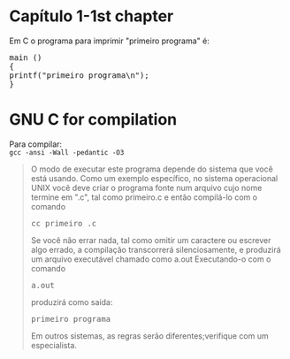 # Capítulo 1-1st chapter

<p>Em C o programa para imprimir "primeiro programa" &eacute;:</p>
<pre>main ()
{
printf("primeiro programa\n");
}
</pre>

# GNU C for compilation
<p>Para compilar: <code>	
gcc -ansi -Wall -pedantic -O3
</code></p>

<blockquote>O modo de executar este programa depende do sistema que você está usando. Como um exemplo específico, no sistema operacional UNIX você deve criar o programa fonte num arquivo cujo nome termine em ".c", tal como primeiro.c e então compilá-lo com o comando 
  <pre>cc primeiro .c</pre> 
  Se você não errar nada, tal como omitir um caractere ou escrever algo errado, a compilação transcorrerá silenciosamente, e produzirá um arquivo executável chamado como a.out
Executando-o com o comando 
<pre>a.out</pre>
produzirá como saída:
<pre>primeiro programa</pre>
Em outros sistemas, as regras serão diferentes;verifique com um especialista.
 </blockquote>
